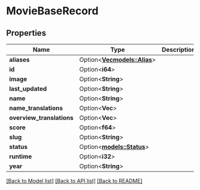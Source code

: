 # MovieBaseRecord

## Properties

Name | Type | Description | Notes
------------ | ------------- | ------------- | -------------
**aliases** | Option<[**Vec<models::Alias>**](Alias.md)> |  | [optional]
**id** | Option<**i64**> |  | [optional]
**image** | Option<**String**> |  | [optional]
**last_updated** | Option<**String**> |  | [optional]
**name** | Option<**String**> |  | [optional]
**name_translations** | Option<**Vec<String>**> |  | [optional]
**overview_translations** | Option<**Vec<String>**> |  | [optional]
**score** | Option<**f64**> |  | [optional]
**slug** | Option<**String**> |  | [optional]
**status** | Option<[**models::Status**](Status.md)> |  | [optional]
**runtime** | Option<**i32**> |  | [optional]
**year** | Option<**String**> |  | [optional]

[[Back to Model list]](../README.md#documentation-for-models) [[Back to API list]](../README.md#documentation-for-api-endpoints) [[Back to README]](../README.md)


